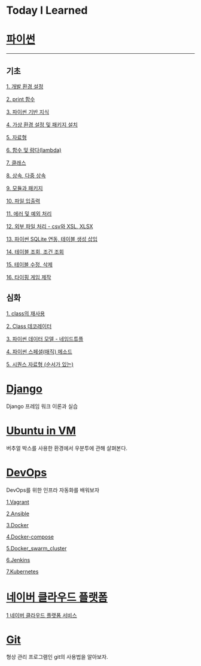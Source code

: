 # Today I Learned
# [파이썬](./파이썬)
--------
## 기초

[1. 개발 환경 설정](./파이썬/기초/1%20개발%20환경%20설정.md)

[2. print 함수](./파이썬/기초/2%20print%20함수.md)

[3. 파이썬 기반 지식](./파이썬/기초/3%20파이썬%20기반%20지식.md)

[4. 가상 환경 설정 및 패키지 설치](./파이썬/기초/4%20가상%20환경%20설정%20및%20패키지%20설치.md)

[5. 자료형](./파이썬/기초/5%20자료형.md)

[6. 함수 및 람다(lambda)](./파이썬/기초/6%20함수%20및%20람다(lambda).md)

[7. 클래스](./파이썬/기초/7%20클래스.md)

[8. 상속, 다중 상속](./파이썬/기초/8%20상속%2C%20다중%20상속.md)

[9. 모듈과 패키지](./파이썬/기초/9%20모듈과%20패키지.md)

[10. 파일 입출력](./파이썬/기초/10%20파일%20입출력.md)

[11. 에러 및 예외 처리](./파이썬/기초/11%20에러%20및%20예외%20처리.md)

[12. 외부 파일 처리 - csv와 XSL, XLSX](./파이썬/기초/12%20외부%20파일%20처리%20-%20csv와%20XSL%2C%20XLSX.md)

[13. 파이썬 SQLite 연동, 테이블 생성 삽입](./파이썬/기초/13%20파이썬%20SQLite%20연동%2C%20테이블%20생성%20삽입.md)

[14. 테이블 조회, 조건 조회](./파이썬/기초/14%20테이블%20조회%2C%20조건%20조회.md)

[15. 테이블 수정, 삭제](./파이썬/기초/15%20테이블%20수정%2C%20삭제.md)

[16. 타이핑 게임 제작](./파이썬/기초/16%20타이핑%20게임%20제작.md)

## 심화

[1. class의 재사용](./파이썬/1%20class%20의%20재사용.md)

[2. Class 데코레이터](./파이썬/2%20Class%20데코레이터.md)

[3. 파이썬 데이터 모델 - 네임드튜플](./파이썬/3%20파이썬%20데이터%20모델%20-%20네임드튜플.md)

[4. 파이썬 스페셜(매직) 메소드](./파이썬/4%20파이썬%20스페셜(매직)%20메소드.md)

[5. 시퀀스 자료형 (순서가 있는)](./파이썬/5%20시퀀스%20자료형%20(순서가%20있는).md)

# [Django](./Django/Django.md)

Django 프레임 워크 이론과 실습

# [Ubuntu in VM](./Ubuntu%20in%20VM/Ubuntu%20Linux%20VM.md)

버추얼 박스를 사용한 환경에서 우분투에 관해 살펴본다.

# [DevOps](./DevOps)

DevOps를 위한 인프라 자동화를 배워보자

[1.Vagrant](./DevOps/Vagrant.md)

[2.Ansible](./DevOps/Ansible.md)

[3.Docker](./DevOps/Docker.md)

[4.Docker-compose](./DevOps/Docker-compose.md)

[5.Docker_swarm_cluster](./DevOps/Docker_swarm_cluster.md)

[6.Jenkins](./DevOps/Jenkins.md)

[7.Kubernetes](./DevOps/Kubernetes.md)

# [네이버 클라우드 플랫폼](./NBP)

[1 네이버 클라우드 플랫폼 서비스](./NBP/1%20네이버%20클라우드%20플랫폼%20서비스.md)

# [Git](./Git/Git%20%EC%82%AC%EC%9A%A9%ED%95%98%EA%B8%B0.md)
형상 관리 프로그램인 git의 사용법을 알아보자.
